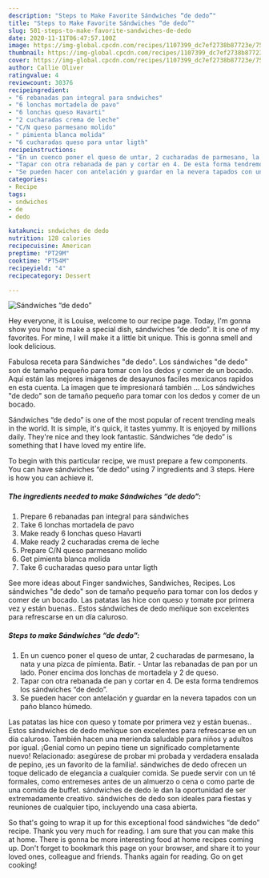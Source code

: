 ```yaml
---
description: "Steps to Make Favorite Sándwiches “de dedo”"
title: "Steps to Make Favorite Sándwiches “de dedo”"
slug: 501-steps-to-make-favorite-sandwiches-de-dedo
date: 2020-11-11T06:47:57.100Z
image: https://img-global.cpcdn.com/recipes/1107399_dc7ef2738b87723e/751x532cq70/sandwiches-de-dedo-foto-principal.jpg
thumbnail: https://img-global.cpcdn.com/recipes/1107399_dc7ef2738b87723e/751x532cq70/sandwiches-de-dedo-foto-principal.jpg
cover: https://img-global.cpcdn.com/recipes/1107399_dc7ef2738b87723e/751x532cq70/sandwiches-de-dedo-foto-principal.jpg
author: Callie Oliver
ratingvalue: 4
reviewcount: 30376
recipeingredient:
- "6 rebanadas pan integral para sndwiches"
- "6 lonchas mortadela de pavo"
- "6 lonchas queso Havarti"
- "2 cucharadas crema de leche"
- "C/N queso parmesano molido"
- " pimienta blanca molida"
- "6 cucharadas queso para untar ligth"
recipeinstructions:
- "En un cuenco poner el queso de untar, 2 cucharadas de parmesano, la nata y una pizca de pimienta. Batir.  Untar las rebanadas de pan por un lado. Poner encima dos lonchas de mortadela y 2 de queso."
- "Tapar con otra rebanada de pan y cortar en 4. De esta forma tendremos los sándwiches “de dedo”."
- "Se pueden hacer con antelación y guardar en la nevera tapados con un paño blanco húmedo."
categories:
- Recipe
tags:
- sndwiches
- de
- dedo

katakunci: sndwiches de dedo 
nutrition: 128 calories
recipecuisine: American
preptime: "PT29M"
cooktime: "PT54M"
recipeyield: "4"
recipecategory: Dessert

---
```



![Sándwiches “de dedo”](https://img-global.cpcdn.com/recipes/1107399_dc7ef2738b87723e/751x532cq70/sandwiches-de-dedo-foto-principal.jpg)

Hey everyone, it is Louise, welcome to our recipe page. Today, I'm gonna show you how to make a special dish, sándwiches “de dedo”. It is one of my favorites. For mine, I will make it a little bit unique. This is gonna smell and look delicious.

Fabulosa receta para Sándwiches &#34;de dedo&#34;. Los sándwiches &#34;de dedo&#34; son de tamaño pequeño para tomar con los dedos y comer de un bocado. Aquí están las mejores imágenes de desayunos faciles mexicanos rapidos en esta cuenta. La imagen que te impresionará también … Los sándwiches &#34;de dedo&#34; son de tamaño pequeño para tomar con los dedos y comer de un bocado.

Sándwiches “de dedo” is one of the most popular of recent trending meals in the world. It is simple, it's quick, it tastes yummy. It is enjoyed by millions daily. They're nice and they look fantastic. Sándwiches “de dedo” is something that I have loved my entire life.


To begin with this particular recipe, we must prepare a few components. You can have sándwiches “de dedo” using 7 ingredients and 3 steps. Here is how you can achieve it.

<!--inarticleads1-->

##### The ingredients needed to make Sándwiches “de dedo”:

1. Prepare 6 rebanadas pan integral para sándwiches
1. Take 6 lonchas mortadela de pavo
1. Make ready 6 lonchas queso Havarti
1. Make ready 2 cucharadas crema de leche
1. Prepare C/N queso parmesano molido
1. Get  pimienta blanca molida
1. Take 6 cucharadas queso para untar ligth


See more ideas about Finger sandwiches, Sandwiches, Recipes. Los sándwiches &#34;de dedo&#34; son de tamaño pequeño para tomar con los dedos y comer de un bocado. Las patatas las hice con queso y tomate por primera vez y están buenas.. Estos sándwiches de dedo meñique son excelentes para refrescarse en un día caluroso. 

<!--inarticleads2-->

##### Steps to make Sándwiches “de dedo”:

1. En un cuenco poner el queso de untar, 2 cucharadas de parmesano, la nata y una pizca de pimienta. Batir.  - Untar las rebanadas de pan por un lado. Poner encima dos lonchas de mortadela y 2 de queso.
1. Tapar con otra rebanada de pan y cortar en 4. De esta forma tendremos los sándwiches “de dedo”.
1. Se pueden hacer con antelación y guardar en la nevera tapados con un paño blanco húmedo.


Las patatas las hice con queso y tomate por primera vez y están buenas.. Estos sándwiches de dedo meñique son excelentes para refrescarse en un día caluroso. También hacen una merienda saludable para niños y adultos por igual. ¡Genial como un pepino tiene un significado completamente nuevo! Relacionado: asegúrese de probar mi probada y verdadera ensalada de pepino, ¡es un favorito de la familia!. sándwiches de dedo ofrecen un toque delicado de elegancia a cualquier comida. Se puede servir con un té formales, como entremeses antes de un almuerzo o cena o como parte de una comida de buffet. sándwiches de dedo le dan la oportunidad de ser extremadamente creativo. sándwiches de dedo son ideales para fiestas y reuniones de cualquier tipo, incluyendo una casa abierta. 

So that's going to wrap it up for this exceptional food sándwiches “de dedo” recipe. Thank you very much for reading. I am sure that you can make this at home. There is gonna be more interesting food at home recipes coming up. Don't forget to bookmark this page on your browser, and share it to your loved ones, colleague and friends. Thanks again for reading. Go on get cooking!
